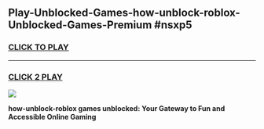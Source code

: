 
## Play-Unblocked-Games-how-unblock-roblox-Unblocked-Games-Premium #nsxp5
<h3>
<a href="https://premium.freeplayer.one?title=how-unblock-roblox&ref=12M">CLICK TO PLAY</a></h3>
<hr>

<h3>
<a href="https://premium.freeplayer.one?title=how-unblock-roblox&ref=12M">CLICK 2 PLAY</a>
  
</h3>

<a href="https://premium.freeplayer.one?title=how-unblock-roblox&ref=12M"><img src="https://clearcache.store/games.png"></a>


**how-unblock-roblox games unblocked: Your Gateway to Fun and Accessible Online Gaming**
